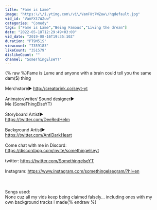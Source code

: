 ```yaml
---
title: "Fame is Lame"
image: "https:\/\/i.ytimg.com\/vi\/VamFXt7WZuw\/hqdefault.jpg"
vid_id: "VamFXt7WZuw"
categories: "Comedy"
tags: ["Fame is Lame","Being Famous","Living the dream"]
date: "2022-05-18T12:29:49+03:00"
vid_date: "2019-08-16T19:35:10Z"
duration: "PT9M51S"
viewcount: "7359183"
likeCount: "351579"
dislikeCount: ""
channel: "SomeThingElseYT"
---
```

{% raw %}Fame is Lame and anyone with a brain could tell you the same dam($) thing<br /><br />Merchstore► <a rel="nofollow" target="blank" href="http://creatorink.co/seyt-yt">http://creatorink.co/seyt-yt</a><br /><br />Animator/writer/ Sound designer► <br />Me (SomeThingElseYT)<br /><br />Storyboard Artist► <br /> <a rel="nofollow" target="blank" href="https://twitter.com/DeeRedHelm">https://twitter.com/DeeRedHelm</a><br /><br />Background Artist►<br /><a rel="nofollow" target="blank" href="https://twitter.com/AntiDarkHeart">https://twitter.com/AntiDarkHeart</a><br /><br />Come chat with me in Discord: <a rel="nofollow" target="blank" href="https://discordapp.com/invite/somethingelseyt">https://discordapp.com/invite/somethingelseyt</a><br /><br />twitter: <a rel="nofollow" target="blank" href="https://twitter.com/SomethingelseYT">https://twitter.com/SomethingelseYT</a><br /><br />Instagram: <a rel="nofollow" target="blank" href="https://www.instagram.com/somethingelsegram/?hl=en">https://www.instagram.com/somethingelsegram/?hl=en</a><br /><br /><br /><br />Songs used:<br />None cuz all my vids keep being claimed falsely... including ones with my own background tracks I made{% endraw %}
